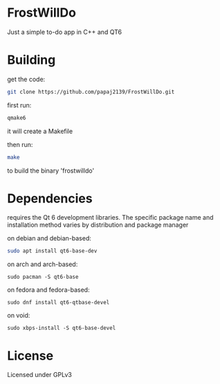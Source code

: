 # FrostWillDo
Just a simple to-do app in C++ and QT6

# Building
get the code:
```bash
git clone https://github.com/papaj2139/FrostWillDo.git
```
first run:
```bash
qmake6
```
it will create a Makefile

then run:
```bash
make
```
to build the binary 'frostwilldo'

# Dependencies
requires the Qt 6 development libraries. The specific package name and installation method varies by distribution and package manager

on debian and debian-based:
```bash
sudo apt install qt6-base-dev
```

on arch and arch-based:
```
sudo pacman -S qt6-base
```

on fedora and fedora-based:
```
sudo dnf install qt6-qtbase-devel
```

on void:
```
sudo xbps-install -S qt6-base-devel
```

# License
Licensed under GPLv3

